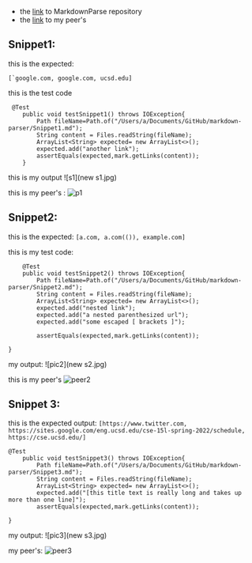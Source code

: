 
- the [link](https://github.com/hahacen/markdown-parser) to MarkdownParse repository
- the [link](https://github.com/MichaelYe48/markdown-parser) to my peer's 

## Snippet1:

this is the expected:

```[`google.com, google.com, ucsd.edu]```


this is the test code
```
 @Test
    public void testSnippet1() throws IOException{
        Path fileName=Path.of("/Users/a/Documents/GitHub/markdown-parser/Snippet1.md");
        String content = Files.readString(fileName);
        ArrayList<String> expected= new ArrayList<>();
        expected.add("another link");
        assertEquals(expected,mark.getLinks(content));
    }
```
this is my output
![s1](new s1.jpg)

this is my peer's :
![p1](s1.jpg)

## Snippet2:
 this is the expected:
 ```[a.com, a.com(()), example.com]```

this is my test code:
```
    @Test
    public void testSnippet2() throws IOException{
        Path fileName=Path.of("/Users/a/Documents/GitHub/markdown-parser/Snippet2.md");
        String content = Files.readString(fileName);
        ArrayList<String> expected= new ArrayList<>();
        expected.add("nested link");
        expected.add("a nested parenthesized url");
        expected.add("some escaped [ brackets ]");

        assertEquals(expected,mark.getLinks(content));

}
```
my output:
![pic2](new s2.jpg)

this is my peer's
![peer2](peer2.jpg)
## Snippet 3:

this is the expected output:
```[https://www.twitter.com, https://sites.google.com/eng.ucsd.edu/cse-15l-spring-2022/schedule, https://cse.ucsd.edu/]```

```
@Test
    public void testSnippet3() throws IOException{
        Path fileName=Path.of("/Users/a/Documents/GitHub/markdown-parser/Snippet3.md");
        String content = Files.readString(fileName);
        ArrayList<String> expected= new ArrayList<>();
        expected.add("[this title text is really long and takes up more than one line]");
        assertEquals(expected,mark.getLinks(content));

}
```
my output:
![pic3](new s3.jpg)

my peer's:
![peer3](peer3.jpg)
